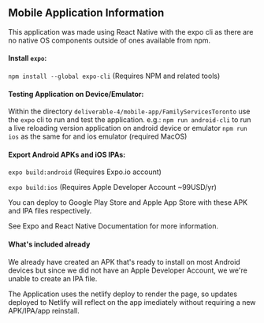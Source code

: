 ## Mobile Application Information

This application was made using React Native with the expo cli as there are no native OS components outside of ones available from npm.

#### Install `expo`:
```npm install --global expo-cli``` (Requires NPM and related tools)

#### Testing Application on Device/Emulator:
Within the directory `deliverable-4/mobile-app/FamilyServicesToronto` use the `expo` cli to run and test the application.
e.g.:
```npm run android-cli``` to run a live reloading version application on android device or emulator
```npm run ios``` as the same for and ios emulator (required MacOS)

#### Export Android APKs and iOS IPAs:

`expo build:android` (Requires Expo.io account)

`expo build:ios` (Requires Apple Developer Account ~99USD/yr)

You can deploy to Google Play Store and Apple App Store with these APK and IPA files respectively.

See Expo and React Native Documentation for more information.

#### What's included already

We already have created an APK that's ready to install on most Android devices but since we did not have an Apple Developer Account, we we're unable to create an IPA file.

The Application uses the netlify deploy to render the page, so updates deployed to Netlify will reflect on the app imediately without requiring a new APK/IPA/app reinstall.
